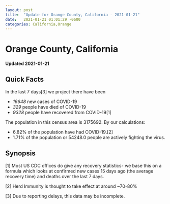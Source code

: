 ```yaml
---
layout: post
title:  "Update for Orange County, California - 2021-01-21"
date:   2021-01-21 01:01:29 -0600
categories: California,Orange
---
```


# Orange County, California
#### Updated 2021-01-21

## Quick Facts

In the last 7 days[3] we project there have been
- *16648* new cases of COVID-19
- *329* people have died of COVID-19
- *9328* people have recovered from COVID-19[1]

The population in this census area is 3175692. By our calculations:
- 6.82% of the population have had COVID-19.[2]
- 1.71% of the population or 54248.0 people are actively fighting the virus.

## Synopsis




[1] Most US CDC offices do give any recovery statistics- we base this on a formula which looks at confirmed new cases
15 days ago (the average recovery time) and deaths over the last 7 days.

[2] Herd Immunity is thought to take effect at around ~70-80%

[3] Due to reporting delays, this data may be incomplete.
 
    